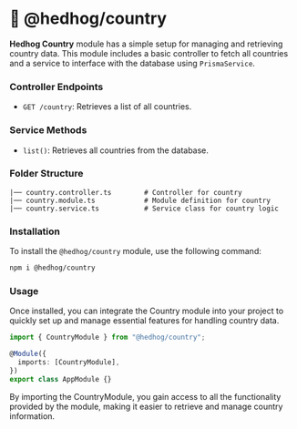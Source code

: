 # 🦔 @hedhog/country

**Hedhog Country** module has a simple setup for managing and retrieving country data. This module includes a basic controller to fetch all countries and a service to interface with the database using `PrismaService`.

### Controller Endpoints

- `GET /country`: Retrieves a list of all countries.

### Service Methods

- `list()`: Retrieves all countries from the database.

### Folder Structure

```plaintext
|── country.controller.ts        # Controller for country
|── country.module.ts            # Module definition for country
|── country.service.ts           # Service class for country logic
```

### Installation

To install the `@hedhog/country` module, use the following command:

```bash
npm i @hedhog/country
```

### Usage

Once installed, you can integrate the Country module into your project to quickly set up and manage essential features for handling country data.

```typescript
import { CountryModule } from "@hedhog/country";

@Module({
  imports: [CountryModule],
})
export class AppModule {}
```

By importing the CountryModule, you gain access to all the functionality provided by the module, making it easier to retrieve and manage country information.
